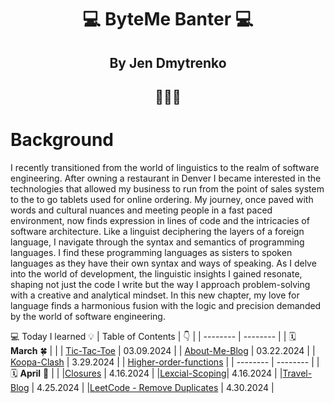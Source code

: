 <div align='center'>
  <h1> 💻 ByteMe Banter 💻 </h1>
  <h2> By Jen Dmytrenko </h2>
  <h2>👩🏻‍💻</h2>
</div>

# Background
I recently transitioned from the world of linguistics to the realm of software engineering. After owning a restaurant in Denver I became interested in the technologies that allowed my business to run from the point of sales system to the to go tablets used for online ordering. My journey, once paved with words and cultural nuances and meeting people in a fast paced environment, now finds expression in lines of code and the intricacies of software architecture. Like a linguist deciphering the layers of a foreign language, I navigate through the syntax and semantics of programming languages. I find these programming languages as sisters to spoken languages as they have their own syntax and ways of speaking. As I delve into the world of development, the linguistic insights I gained resonate, shaping not just the code I write but the way I approach problem-solving with a creative and analytical mindset. In this new chapter, my love for language finds a harmonious fusion with the logic and precision demanded by the world of software engineering.

 💻 Today I learned 💡 
| Table of Contents | :point_down: |
| -------- | -------- |
| 🗓️ **March** 🍀 | |
| [Tic-Tac-Toe](src/React/tic-tac-toe.md) | 03.09.2024 |
| [About-Me-Blog](src/React/about-me-blog.md) | 03.22.2024 | 
| [Koopa-Clash](src/React/koopa-clash.md) | 3.29.2024 |
| [Higher-order-functions](src/Javascript/HigherOrderFunctions.md) | 
| -------- | -------- |
| 🗓️ **April** 🌺 | |
|[Closures](src/Javascript/Closures.md) | 4.16.2024 |
|[Lexcial-Scoping](src/Javascript/LexicalScoping.md)| 4.16.2024 |
|[Travel-Blog](src/React/Travel-blog.md) | 4.25.2024 |
|[LeetCode - Remove Duplicates](src/LeetCode%20/RemoveDuplicates.md) | 4.30.2024 |
